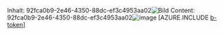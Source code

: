 <span data-ttu-id="aea5d-101">Inhalt: 92fca0b9-2e46-4350-88dc-ef3c4953aa02![Bild](ad80ebaa-70b3-4b56-a7d4-27fc960953f4.png)
</span><span class="sxs-lookup"><span data-stu-id="aea5d-101">Content: 92fca0b9-2e46-4350-88dc-ef3c4953aa02![image](ad80ebaa-70b3-4b56-a7d4-27fc960953f4.png)
</span></span>[AZURE.INCLUDE [b-token](e5f13b03-51d5-4012-b650-c2a3e7b928ad.md)]
